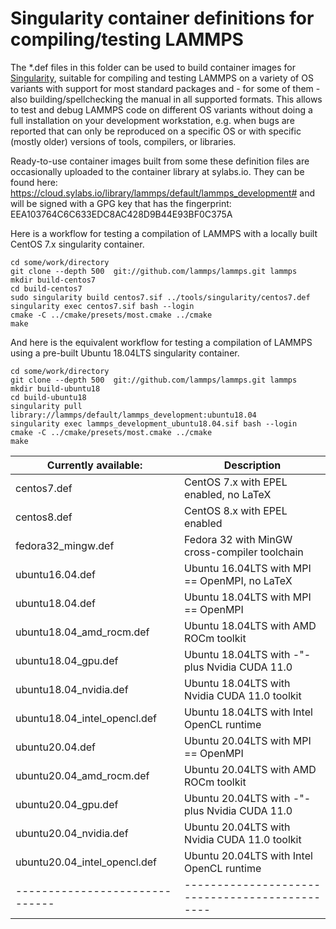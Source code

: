 # Singularity container definitions for compiling/testing LAMMPS

The *.def files in this folder can be used to build container images
for [Singularity](https://sylabs.io), suitable for compiling and testing
LAMMPS on a variety of OS variants with support for most standard
packages and - for some of them - also building/spellchecking the manual
in all supported formats. This allows to test and debug LAMMPS code on
different OS variants without doing a full installation on your development
workstation, e.g. when bugs are reported that can only be reproduced on
a specific OS or with specific (mostly older) versions of tools,
compilers, or libraries.

Ready-to-use container images built from some these definition files are
occasionally uploaded to the container library at sylabs.io. They
can be found here: https://cloud.sylabs.io/library/lammps/default/lammps_development#
and will be signed with a GPG key that has the fingerprint:
EEA103764C6C633EDC8AC428D9B44E93BF0C375A

Here is a workflow for testing a compilation of LAMMPS with a locally
built CentOS 7.x singularity container.

```
cd some/work/directory
git clone --depth 500  git://github.com/lammps/lammps.git lammps
mkdir build-centos7
cd build-centos7
sudo singularity build centos7.sif ../tools/singularity/centos7.def
singularity exec centos7.sif bash --login
cmake -C ../cmake/presets/most.cmake ../cmake
make
```

And here is the equivalent workflow for testing a compilation of LAMMPS
using a pre-built Ubuntu 18.04LTS singularity container.

```
cd some/work/directory
git clone --depth 500  git://github.com/lammps/lammps.git lammps
mkdir build-ubuntu18
cd build-ubuntu18
singularity pull library://lammps/default/lammps_development:ubuntu18.04
singularity exec lammps_development_ubuntu18.04.sif bash --login
cmake -C ../cmake/presets/most.cmake ../cmake
make
```

| Currently available:           | Description                                    |
| ------------------------------ | ---------------------------------------------- |
| centos7.def                    | CentOS 7.x with EPEL enabled, no LaTeX         |
| centos8.def                    | CentOS 8.x with EPEL enabled                   |
| fedora32_mingw.def             | Fedora 32 with MinGW cross-compiler toolchain  |
| ubuntu16.04.def                | Ubuntu 16.04LTS with MPI == OpenMPI, no LaTeX  |
| ubuntu18.04.def                | Ubuntu 18.04LTS with MPI == OpenMPI            |
| ubuntu18.04_amd_rocm.def       | Ubuntu 18.04LTS with AMD ROCm toolkit          |
| ubuntu18.04_gpu.def            | Ubuntu 18.04LTS with -"- plus Nvidia CUDA 11.0 |
| ubuntu18.04_nvidia.def         | Ubuntu 18.04LTS with Nvidia CUDA 11.0 toolkit  |
| ubuntu18.04_intel_opencl.def   | Ubuntu 18.04LTS with Intel OpenCL runtime      |
| ubuntu20.04.def                | Ubuntu 20.04LTS with MPI == OpenMPI            |
| ubuntu20.04_amd_rocm.def       | Ubuntu 20.04LTS with AMD ROCm toolkit          |
| ubuntu20.04_gpu.def            | Ubuntu 20.04LTS with -"- plus Nvidia CUDA 11.0 |
| ubuntu20.04_nvidia.def         | Ubuntu 20.04LTS with Nvidia CUDA 11.0 toolkit  |
| ubuntu20.04_intel_opencl.def   | Ubuntu 20.04LTS with Intel OpenCL runtime      |
| ------------------------------ | ---------------------------------------------- |
